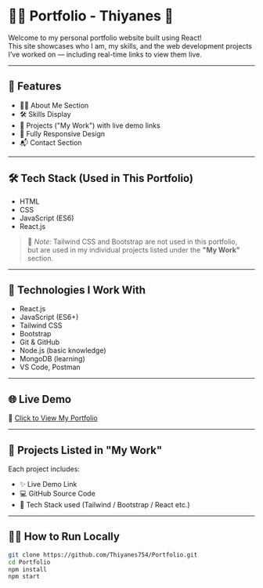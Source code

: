# 🧑‍💼 Portfolio - Thiyanes 👑

Welcome to my personal portfolio website built using React!  
This site showcases who I am, my skills, and the web development projects I’ve worked on — including real-time links to view them live.

---

## 🚀 Features

- 🧑‍💻 About Me Section
- 🛠️ Skills Display
- 📂 Projects ("My Work") with live demo links
- 📱 Fully Responsive Design
- 📬 Contact Section

---

## 🛠️ Tech Stack (Used in This Portfolio)

- HTML
- CSS
- JavaScript (ES6)
- React.js

> 📝 *Note:* Tailwind CSS and Bootstrap are not used in this portfolio,  
> but are used in my individual projects listed under the **"My Work"** section.

---

## 🧠 Technologies I Work With

- React.js
- JavaScript (ES6+)
- Tailwind CSS
- Bootstrap
- Git & GitHub
- Node.js (basic knowledge)
- MongoDB (learning)
- VS Code, Postman

---

## 🌐 Live Demo

🚀 [Click to View My Portfolio](https://portfolio-git-main-thiyanes754s-projects.vercel.app)

---

## 📂 Projects Listed in "My Work"

Each project includes:

- ✨ Live Demo Link
- 💻 GitHub Source Code
- 🔧 Tech Stack used (Tailwind / Bootstrap / React etc.)

---

## 🧑‍💻 How to Run Locally

```bash
git clone https://github.com/Thiyanes754/Portfolio.git
cd Portfolio
npm install
npm start
